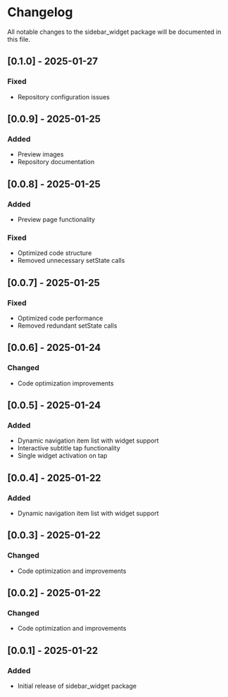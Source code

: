 # Changelog

All notable changes to the sidebar_widget package will be documented in this file.

## [0.1.0] - 2025-01-27
### Fixed
- Repository configuration issues

## [0.0.9] - 2025-01-25
### Added
- Preview images
- Repository documentation

## [0.0.8] - 2025-01-25
### Added
- Preview page functionality
### Fixed
- Optimized code structure
- Removed unnecessary setState calls

## [0.0.7] - 2025-01-25
### Fixed
- Optimized code performance
- Removed redundant setState calls

## [0.0.6] - 2025-01-24
### Changed
- Code optimization improvements

## [0.0.5] - 2025-01-24
### Added
- Dynamic navigation item list with widget support
- Interactive subtitle tap functionality
- Single widget activation on tap

## [0.0.4] - 2025-01-22
### Added
- Dynamic navigation item list with widget support

## [0.0.3] - 2025-01-22
### Changed
- Code optimization and improvements

## [0.0.2] - 2025-01-22
### Changed
- Code optimization and improvements

## [0.0.1] - 2025-01-22
### Added
- Initial release of sidebar_widget package



